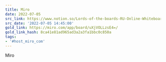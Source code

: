 ```yaml
---
title: Miro
date: 2022-07-05
src_link: https://www.notion.so/Lords-of-the-boards-RU-Online-Whiteboard-for-Visual-Collaboration-620eb7aa19cf4b5f9505be1b3b391817
src_date: '2022-07-05 14:45:00'
gold_link: https://miro.com/app/board/uXjVOLLzsE4=/
gold_link_hash: 8ca41e81ad965ad3a2a3fa1bbc0c850a
tags:
- '#host_miro_com'
---
```


















Miro